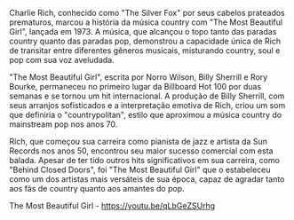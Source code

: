 Charlie Rich, conhecido como "The Silver Fox" por seus cabelos prateados prematuros, marcou a história da música country com "The Most Beautiful Girl", lançada em 1973. A música, que alcançou o topo tanto das paradas country quanto das paradas pop, demonstrou a capacidade única de Rich de transitar entre diferentes gêneros musicais, misturando country, soul e pop com sua voz aveludada.

"The Most Beautiful Girl", escrita por Norro Wilson, Billy Sherrill e Rory Bourke, permaneceu no primeiro lugar da Billboard Hot 100 por duas semanas e se tornou um hit internacional. A produção de Billy Sherrill, com seus arranjos sofisticados e a interpretação emotiva de Rich, criou um som que definiria o "countrypolitan", estilo que aproximou a música country do mainstream pop nos anos 70.

Rich, que começou sua carreira como pianista de jazz e artista da Sun Records nos anos 50, encontrou seu maior sucesso comercial com esta balada. Apesar de ter tido outros hits significativos em sua carreira, como "Behind Closed Doors", foi "The Most Beautiful Girl" que o estabeleceu como um dos artistas mais versáteis de sua época, capaz de agradar tanto aos fãs de country quanto aos amantes do pop.

The Most Beautiful Girl - https://youtu.be/qLbGeZSUrhg